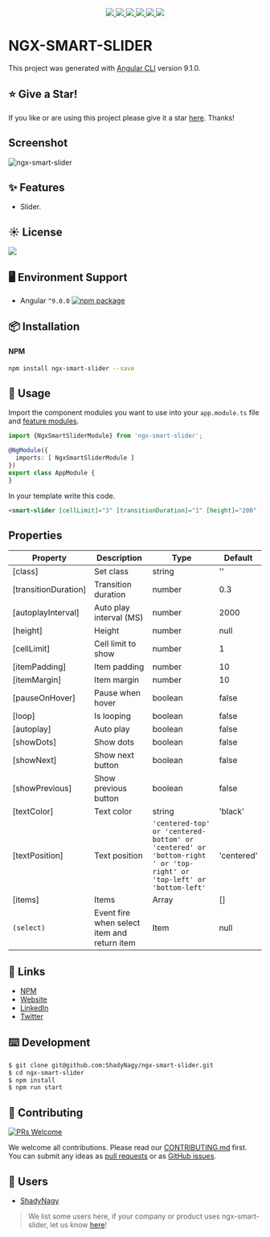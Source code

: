 <p align="center">
    <a href="https://www.npmjs.com/package/ngx-smart-slider" alt="npm" target="_blank">
        <img src="https://img.shields.io/npm/v/ngx-smart-slider" />
    </a>
    <a href="https://www.npmjs.com/package/ngx-smart-slider" alt="npm" target="_blank">
        <img src="https://img.shields.io/npm/dt/ngx-smart-slider" />
    </a>
    <a href="https://www.npmjs.com/package/ngx-keypad" alt="npm" target="_blank">
        <img src="https://badgen.net/bundlephobia/min/ngx-smart-slider" />
    </a>  
    <a href="https://github.com/ShadyNagy/ngx-smart-slider/actions?query=workflow%3Anpm-publish" alt="Workflows">
        <img src="https://github.com/shadynagy/ngx-smart-slider/workflows/npm-publish/badge.svg" />
    </a>
    <a href="https://github.com/ShadyNagy/ngx-smart-slider/blob/master/LICENSE" alt="license">
        <img src="https://img.shields.io/badge/License-MIT-blue.svg" />
    </a>
    <a href="https://www.paypal.me/shadynagy" alt="paypal">
        <img src="https://img.shields.io/badge/PayPal-tip%20me-green.svg?logo=paypal" />
    </a>
</p>

# NGX-SMART-SLIDER

This project was generated with [Angular CLI](https://github.com/angular/angular-cli) version 9.1.0.

## :star: Give a Star!
If you like or are using this project please give it a star [here](https://github.com/ShadyNagy/ngx-smart-slider). Thanks!

## Screenshot 

![ngx-smart-slider](https://user-images.githubusercontent.com/6225593/92482762-44f78400-f1e8-11ea-83a5-e3b3992879fa.gif)

## ✨ Features

- Slider.

## ☀️ License

<a href="https://github.com/ShadyNagy/ngx-smart-slider/blob/master/LICENSE" alt="license">
    <img src="https://img.shields.io/badge/License-MIT-blue.svg" />
</a>

## 🖥 Environment Support

* Angular `^9.0.0` [![npm package](https://img.shields.io/npm/v/ngx-smart-slider?style=flat-square)](https://www.npmjs.com/package/ngx-smart-slider)

## 📦 Installation

#### NPM

```bash
npm install ngx-smart-slider --save
```

## 🔨 Usage

Import the component modules you want to use into your `app.module.ts` file and [feature modules](https://angular.io/guide/feature-modules).

```ts
import {NgxSmartSliderModule} from 'ngx-smart-slider';

@NgModule({
  imports: [ NgxSmartSliderModule ]
})
export class AppModule {
}
```

In your template write this code.
```html
<smart-slider [cellLimit]="3" [transitionDuration]="1" [height]="200" [items]="items" [showPrevious]="isShowPrevious" [showNext]="isShowNext"></smart-slider>
```

## Properties

| Property | Description | Type | Default |
| --- | --- | --- | --- |
| [class] | Set class | string | '' |
| [transitionDuration] | Transition duration | number | 0.3 |
| [autoplayInterval] | Auto play interval (MS) | number | 2000 |
| [height] | Height | number | null |
| [cellLimit] | Cell limit to show | number | 1 |
| [itemPadding] | Item padding | number | 10 |
| [itemMargin] | Item margin | number | 10 |
| [pauseOnHover] | Pause when hover | boolean | false |
| [loop] | Is looping | boolean | false |
| [autoplay] | Auto play | boolean | false |
| [showDots] | Show dots | boolean | false |
| [showNext] | Show next button | boolean | false |
| [showPrevious] | Show previous button | boolean | false |
| [textColor] | Text color | string | 'black' |
| [textPosition] | Text position | `'centered-top' or 'centered-bottom' or 'centered' or 'bottom-right ' or 'top-right' or 'top-left' or 'bottom-left'` | 'centered' |
| [items] | Items | Array<Item> | [] |
| `(select)` | Event fire when select item and return item | Item | null |

## 🔗 Links

* [NPM](https://www.npmjs.com/package/ngx-smart-slider)
* [Website](http://www.shadynagy.com)
* [LinkedIn](https://www.linkedin.com/in/shadynagy)
* [Twitter](https://twitter.com/ShadyNagy_)

## ⌨️ Development

```bash
$ git clone git@github.com:ShadyNagy/ngx-smart-slider.git
$ cd ngx-smart-slider
$ npm install
$ npm run start
```

## 🤝 Contributing

[![PRs Welcome](https://img.shields.io/badge/PRs-welcome-brightgreen.svg?style=flat-square)](https://github.com/shadynagy/ngx-smart-slider/pulls)

We welcome all contributions. Please read our [CONTRIBUTING.md](https://github.com/shadynagy/ngx-smart-slider/blob/master/CONTRIBUTING.md) first. You can submit any ideas as [pull requests](https://github.com/shadynagy/ngx-smart-slider/pulls) or as [GitHub issues](https://github.com/shadynagy/ngx-smart-slider/issues).

## 🎉 Users

- [ShadyNagy](http://www.shadynagy.com/)

> We list some users here, if your company or product uses ngx-smart-slider, let us know [here](https://github.com/shadynagy/ngx-smart-slider/issues/1)!
